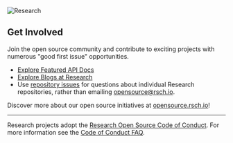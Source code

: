 ![Research](https://www.rsch.io/logos/logo-rsch-black.png) 

## Get Involved

Join the open source community and contribute to exciting projects with numerous "good first issue" opportunities.

* [Explore Featured API Docs](https://docs.rsch.io/)
* [Explore Blogs at Research](https://blog.rsch.io/)
* Use [repository issues](https://docs.github.com/en/issues/tracking-your-work-with-issues/creating-an-issue) for questions about individual Research repositories, rather than emailing [opensource@rsch.io](mailto:opensource@rsch.io).
  
Discover more about our open source initiatives at [opensource.rsch.io](https://opensource.rsch.io)!

----

Research projects adopt the [Research Open Source Code of Conduct](https://opensource.rsch.io/codeofconduct/). For more information see the [Code of Conduct FAQ](https://opensource.rsch.io/codeofconduct/faq/).
